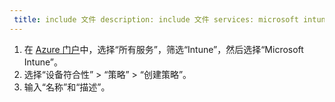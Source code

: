 ```yaml
---
 title: include 文件 description: include 文件 services: microsoft intune 作者： MandiOhlinger ms.service: microsoft intune ms.topic： 包括 ms.date: 2018 年 04 月 16 日 ms.author: mandia ms.custom： 包含文件 ms.collection:M365 身份设备管理
---
```


1. 在 [Azure 门户](https://portal.azure.com)中，选择“所有服务”，筛选“Intune”，然后选择“Microsoft Intune”。
2. 选择“设备符合性” > “策略” > “创建策略”。
3. 输入“名称”和“描述”。
